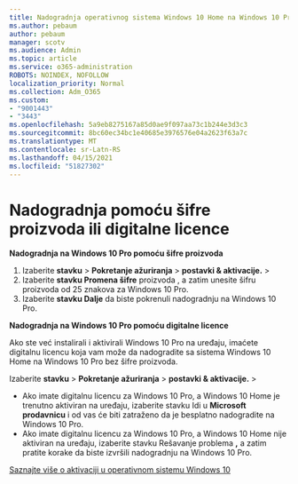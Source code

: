 ```yaml
---
title: Nadogradnja operativnog sistema Windows 10 Home na Windows 10 Pro
ms.author: pebaum
author: pebaum
manager: scotv
ms.audience: Admin
ms.topic: article
ms.service: o365-administration
ROBOTS: NOINDEX, NOFOLLOW
localization_priority: Normal
ms.collection: Adm_O365
ms.custom:
- "9001443"
- "3443"
ms.openlocfilehash: 5a9eb8275167a85d0ae9f097aa73c1b244e3d3c3
ms.sourcegitcommit: 8bc60ec34bc1e40685e3976576e04a2623f63a7c
ms.translationtype: MT
ms.contentlocale: sr-Latn-RS
ms.lasthandoff: 04/15/2021
ms.locfileid: "51827302"
---
```

# <a name="upgrade-using-either-a-product-key-or-a-digital-license"></a>Nadogradnja pomoću šifre proizvoda ili digitalne licence

**Nadogradnja na Windows 10 Pro pomoću šifre proizvoda**

1. Izaberite **stavku**  >  **Pokretanje ažuriranja**  >  **postavki & aktivacije.**  >  
2. Izaberite **stavku Promena šifre** proizvoda , a zatim unesite šifru proizvoda od 25 znakova za Windows 10 Pro.
3. Izaberite **stavku Dalje** da biste pokrenuli nadogradnju na Windows 10 Pro.

**Nadogradnja na Windows 10 Pro pomoću digitalne licence**

Ako ste već instalirali i aktivirali Windows 10 Pro na uređaju, imaćete digitalnu licencu koja vam može da nadogradite sa sistema Windows 10 Home na Windows 10 Pro bez šifre proizvoda.

Izaberite **stavku**  >  **Pokretanje ažuriranja**  >  **postavki & aktivacije.**  >  

- Ako imate digitalnu licencu za Windows 10 Pro, a Windows 10 Home je trenutno aktiviran na uređaju, izaberite stavku Idi u **Microsoft prodavnicu** i od vas će biti zatraženo da je besplatno nadogradite na Windows 10 Pro.
- Ako imate digitalnu licencu za Windows 10 Pro, a Windows 10 Home nije aktiviran na uređaju, izaberite stavku Rešavanje problema **,** a zatim pratite korake da biste izvršili nadogradnju na Windows 10 Pro.

[Saznajte više o aktivaciji u operativnom sistemu Windows 10](https://support.microsoft.com/help/12440)